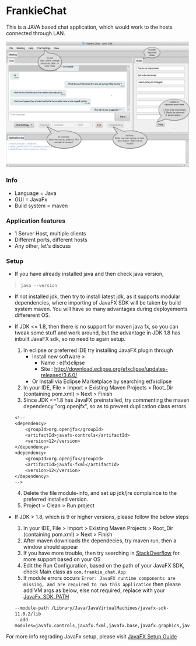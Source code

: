 # FrankieChat
This is a JAVA based chat application, which would work to the hosts connected through LAN.

![All about FrankieChat](/screenshots/frankie_chat_howto.png)

### Info
- Language = Java
- GUI = JavaFx
- Build system = maven

### Application features
- 1 Server Host, multiple clients
- Different ports, different hosts
- Any other, let's discuss

### Setup
- If you have already installed java and then check java version,
> `java --version`

- If not installed jdk, then try to install latest jdk, as it supports modular dependencies, where importing of JavaFX SDK will be taken by build system maven. You will have so many advantages during deployements differerent OS.

- If JDK <= 1.8, then there is no support for maven java fx, so you can tweak some stuff and work around, but the advantage in JDK 1.8 has inbuilt JavaFX sdk, so no need to again setup.
	1. In eclipse or preferred IDE try installing JavaFX plugin through
		- Install new software > 
			- Name : e(fx)clipse
			- Site : http://download.eclipse.org/efxclipse/updates-released/3.6.0/
		- Or Install via Eclipse Marketplace by searching e(fx)clipse
	2. In your IDE, File > Import > Existing Maven Projects > Root_Dir (containing pom.xml) > Next > Finish
	3. Since JDK <=1.8 has JavaFX preinstalled, try commenting the maven dependency "org.openjfx", so as to prevent duplication class errors
	```
	<!--    
	<dependency>
	    <groupId>org.openjfx</groupId>
	    <artifactId>javafx-controls</artifactId>
	    <version>12</version>
	</dependency>
	<dependency>
		<groupId>org.openjfx</groupId>
		<artifactId>javafx-fxml</artifactId>
		<version>12</version>
	</dependency>
	-->    	
	```
	4. Delete the file module-info, and set up jdk/jre complaince to the preferred installed version.
	5. Project > Clean > Run project

- If JDK > 1.8, which is 9 or higher versions, please follow the below steps
	1. In your IDE, File > Import > Existing Maven Projects > Root_Dir (containing pom.xml) > Next > Finish
	2. After maven downloads the dependecies, try maven run, then a window should appear
	3. If you have more trouble, then try searching in [StackOverflow](https://stackoverflow.com/questions/51478675/error-javafx-runtime-components-are-missing-and-are-required-to-run-this-appli) for more support based on your OS
	4. Edit the Run Configuration, based on the path of your JavaFX SDK, check Main class as `com.frankie_chat.App`
	5. If module errors occurs
	`Error: JavaFX runtime components are missing, and are required to run this application`
	then please add VM args as below, else not required, replace with your [JavaFx_SDK_PATH](https://gluonhq.com/products/javafx/)
	```
	--module-path /Library/Java/JavaVirtualMachines/javafx-sdk-11.0.2/lib
	--add-modules=javafx.controls,javafx.fxml,javafx.base,javafx.graphics,javafx.web
	```

For more info regrading JavaFx setup, please visit [JavaFX Setup Guide](https://openjfx.io/openjfx-docs/)


